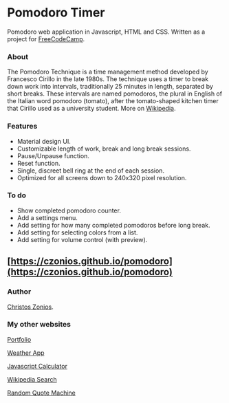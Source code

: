 # Pomodoro Timer

Pomodoro web application in Javascript, HTML and CSS. Written as a project for [FreeCodeCamp](https://freecodecamp.org).

### About

The Pomodoro Technique is a time management method developed by Francesco Cirillo in the late 1980s. The technique uses a timer to break down work into intervals, traditionally 25 minutes in length, separated by short breaks. These intervals are named pomodoros, the plural in English of the Italian word pomodoro (tomato), after the tomato-shaped kitchen timer that Cirillo used as a university student. More on [Wikipedia](https://en.wikipedia.org/wiki/Pomodoro_Technique).

### Features

* Material design UI.
* Customizable length of work, break and long break sessions.
* Pause/Unpause function.
* Reset function.
* Single, discreet bell ring at the end of each session.
* Optimized for all screens down to 240x320 pixel resolution.

### To do
* Show completed pomodoro counter.
* Add a settings menu.
* Add setting for how many completed pomodoros before long break.
* Add setting for selecting colors from a list.
* Add setting for volume control (with preview).

## [https://czonios.github.io/pomodoro](https://czonios.github.io/pomodoro)

### Author

[Christos Zonios](https://czonios.github.io).

### My other websites

[Portfolio](https://czonios.github.io/)

[Weather App](https://czonios.github.io/weather-app)

[Javascript Calculator](https://czonios.github.io/javascript-calculator)

[Wikipedia Search](https://czonios.github.io/wikipedia-viewer)

[Random Quote Machine](https://czonios.github.io/random-quote-machine)
